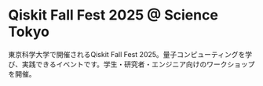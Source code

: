 # Qiskit Fall Fest 2025 @ Science Tokyo

東京科学大学で開催されるQiskit Fall Fest 2025。量子コンピューティングを学び、実践できるイベントです。学生・研究者・エンジニア向けのワークショップを開催。
